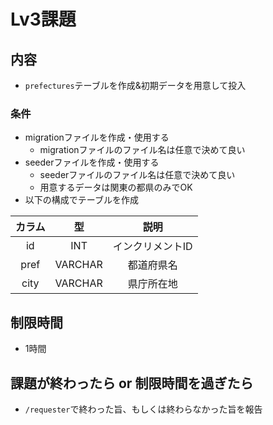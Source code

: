 # Lv3課題

## 内容
- `prefectures`テーブルを作成&初期データを用意して投入
### 条件
- migrationファイルを作成・使用する
  - migrationファイルのファイル名は任意で決めて良い
- seederファイルを作成・使用する
  - seederファイルのファイル名は任意で決めて良い
  - 用意するデータは関東の都県のみでOK
- 以下の構成でテーブルを作成

|カラム|型|説明|
|:---:|:---:|:---:|
|id|INT|インクリメントID|
|pref|VARCHAR|都道府県名|
|city|VARCHAR|県庁所在地|

## 制限時間
- 1時間

## 課題が終わったら or 制限時間を過ぎたら
- `/requester`で終わった旨、もしくは終わらなかった旨を報告
